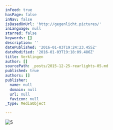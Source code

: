 ```yaml
---
inFeed: true
hasPage: false
inNav: false
isBasedOnUrl: 'http://gegenlicht.pictures/'
inLanguage: null
starred: false
keywords: []
description: ''
datePublished: '2016-01-03T19:24:23.455Z'
dateModified: '2016-01-03T19:18:09.486Z'
title: Verklingen
author: []
sourcePath: _posts/2015-12-25-rearlights-05.md
published: true
authors: []
publisher:
  name: null
  domain: null
  url: null
  favicon: null
_type: MediaObject

---
```

![5](https://s3-us-west-2.amazonaws.com/the-grid-img/p/82dbdda08e39f772f9162382eeb1844c7b5d0255.jpg)